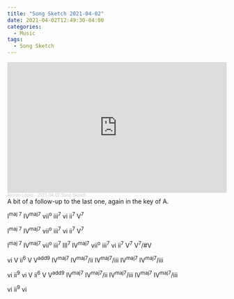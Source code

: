 ```yaml
---
title: "Song Sketch 2021-04-02"
date: 2021-04-02T12:49:30-04:00
categories:
  - Music
tags:
  - Song Sketch
---
```

<iframe width="100%" height="300" scrolling="no" frameborder="no" allow="autoplay" src="https://w.soundcloud.com/player/?url=https%3A//api.soundcloud.com/tracks/1021162093&color=%23ff5500&auto_play=false&hide_related=false&show_comments=true&show_user=true&show_reposts=false&show_teaser=true&visual=true"></iframe><div style="font-size: 10px; color: #cccccc;line-break: anywhere;word-break: normal;overflow: hidden;white-space: nowrap;text-overflow: ellipsis; font-family: Interstate,Lucida Grande,Lucida Sans Unicode,Lucida Sans,Garuda,Verdana,Tahoma,sans-serif;font-weight: 100;"><a href="https://soundcloud.com/raging-chili-pepper" title="Alonzo Lopez" target="_blank" style="color: #cccccc; text-decoration: none;">Alonzo Lopez</a> · <a href="https://soundcloud.com/raging-chili-pepper/2021-04-02-song-sketch" title="2021-04-02 Song Sketch" target="_blank" style="color: #cccccc; text-decoration: none;">2021-04-02 Song Sketch</a></div>
A bit of a follow-up to the last one, again in the key of A.

I<sup>maj 7</sup> IV<sup>maj7</sup> vii<sup>o</sup> iii<sup>7</sup> vi ii<sup>7</sup> V<sup>7</sup>

I<sup>maj 7</sup> IV<sup>maj7</sup> vii<sup>o</sup> iii<sup>7</sup> vi ii<sup>7</sup> V<sup>7</sup>

I<sup>maj 7</sup> IV<sup>maj7</sup> vii<sup>o</sup> iii<sup>7</sup> III<sup>7</sup> IV<sup>maj7</sup> vii<sup>o</sup> iii<sup>7</sup>
vi ii<sup>7</sup> V<sup>7</sup> V<sup>7</sup>/#V

vi V ii<sup>6</sup> V V<sup>add9</sup> IV<sup>maj7</sup> IV<sup>maj7</sup>/ii IV<sup>maj7</sup>/iii IV<sup>maj7</sup> IV<sup>maj7</sup>/iii

vi ii<sup>9</sup> vi V ii<sup>6</sup> V V<sup>add9</sup> IV<sup>maj7</sup> IV<sup>maj7</sup>/ii IV<sup>maj7</sup>/iii IV<sup>maj7</sup> IV<sup>maj7</sup>/iii

vi ii<sup>9</sup> vi

